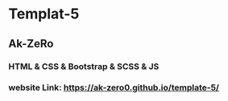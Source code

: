 # Templat-5

## Ak-ZeRo

### HTML & CSS & Bootstrap & SCSS & JS

### website Link: https://ak-zero0.github.io/template-5/
